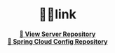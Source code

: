 <div align="center"><h1>🤚🏻link</h1></div>
<div align="center"><a href=""><b>🔗 View Server Repository</b></a></div>
<div align="center"><a href=""><b>🔗 Spring Cloud Config Repository</b></a></div>